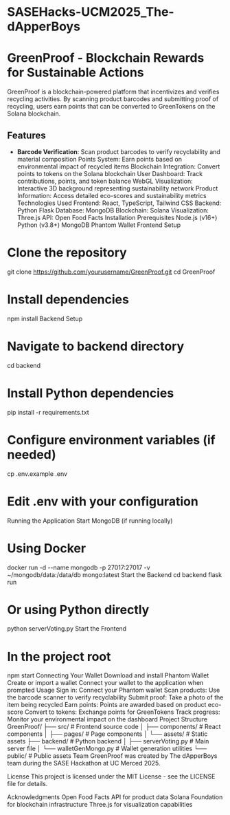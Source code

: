 # SASEHacks-UCM2025_The-dApperBoys

# GreenProof - Blockchain Rewards for Sustainable Actions

GreenProof is a blockchain-powered platform that incentivizes and verifies recycling activities. By scanning product barcodes and submitting proof of recycling, users earn points that can be converted to GreenTokens on the Solana blockchain.

## Features
- **Barcode Verification**: Scan product barcodes to verify recyclability and material composition
Points System: Earn points based on environmental impact of recycled items
Blockchain Integration: Convert points to tokens on the Solana blockchain
User Dashboard: Track contributions, points, and token balance
WebGL Visualization: Interactive 3D background representing sustainability network
Product Information: Access detailed eco-scores and sustainability metrics
Technologies Used
Frontend: React, TypeScript, Tailwind CSS
Backend: Python Flask
Database: MongoDB
Blockchain: Solana
Visualization: Three.js
API: Open Food Facts
Installation
Prerequisites
Node.js (v16+)
Python (v3.8+)
MongoDB
Phantom Wallet
Frontend Setup
# Clone the repository
git clone https://github.com/yourusername/GreenProof.git
cd GreenProof

# Install dependencies
npm install
Backend Setup
# Navigate to backend directory
cd backend

# Install Python dependencies
pip install -r requirements.txt

# Configure environment variables (if needed)
cp .env.example .env
# Edit .env with your configuration
Running the Application
Start MongoDB (if running locally)
# Using Docker
docker run -d --name mongodb -p 27017:27017 -v ~/mongodb/data:/data/db mongo:latest
Start the Backend
cd backend
flask run
# Or using Python directly
python serverVoting.py
Start the Frontend
# In the project root
npm start
Connecting Your Wallet
Download and install Phantom Wallet
Create or import a wallet
Connect your wallet to the application when prompted
Usage
Sign in: Connect your Phantom wallet
Scan products: Use the barcode scanner to verify recyclability
Submit proof: Take a photo of the item being recycled
Earn points: Points are awarded based on product eco-score
Convert to tokens: Exchange points for GreenTokens
Track progress: Monitor your environmental impact on the dashboard
Project Structure
GreenProof/
├── src/                # Frontend source code
│   ├── components/     # React components
│   ├── pages/          # Page components
│   └── assets/         # Static assets
├── backend/            # Python backend
│   ├── serverVoting.py # Main server file
│   └── walletGenMongo.py # Wallet generation utilities
└── public/             # Public assets
Team
GreenProof was created by The dApperBoys team during the SASE Hackathon at UC Merced 2025.

License
This project is licensed under the MIT License - see the LICENSE file for details.

Acknowledgments
Open Food Facts API for product data
Solana Foundation for blockchain infrastructure
Three.js for visualization capabilities